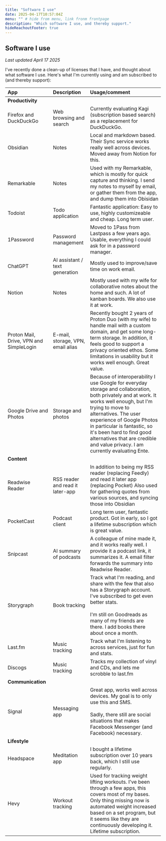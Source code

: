 ```yaml
---
title: "Software I use"
date: 2025-04-17T10:57:04Z
menu: "" # hide from menu, link fronm frontpage
description: "Which software I use, and thereby support."
hideReachoutFooter: true
---
```


## Software I use
*Last updated April 17 2025* 

I've recently done a clean-up of licenses that I have, and thought about what software I use. Here's what I'm currently using and am subscribed to (and thereby support):  



| App                                     | Description                       | Usage/comment                                                                                                                                                                                                                                                                                                                                                |
| :-------------------------------------- | :-------------------------------- | :----------------------------------------------------------------------------------------------------------------------------------------------------------------------------------------------------------------------------------------------------------------------------------------------------------------------------------------------------------- |
| **Productivity**                        |                                   |                                                                                                                                                                                                                                                                                                                                                              |
| Firefox and DuckDuckGo                  | Web browsing and search           | Currently evaluating Kagi (subscription based search) as a replacement for DuckDuckGo.                                                                                                                                                                                                                                                                       |
| Obsidian                                | Notes                             | Local and markdown based. Their Sync service works really well across devices. Moved away from Notion for this.                                                                                                                                                                                                                                              |
| Remarkable                              | Notes                             | Used with my Remarkable, which is mostly for quick capture and thinking. I send my notes to myself by email, or gather them from the app, and dump them into Obisidan                                                                                                                                                                                        |
| Todoist                                 | Todo application                  | Fantastic application: Easy to use, highly customizeable and cheap. Long term user.                                                                                                                                                                                                                                                                          |
| 1Password                               | Password management               | Moved to 1Pass from Lastpass a few years ago. Usable, everything I could ask for in a password manager.                                                                                                                                                                                                                                                      |
| ChatGPT                                 | AI assistant / text generation    | Mostly used to improve/save time on work email.                                                                                                                                                                                                                                                                                                              |
| Notion                                  | Notes                             | Mostly used with my wife for collaborative notes about the home and such. A lot of kanban boards. We also use it at work.                                                                                                                                                                                                                                    |
| Proton Mail, Drive, VPN and SimpleLogin | E-mail, storage, VPN, email alias | Recently bought 2 years of Proton Duo (with my wife) to handle mail with a custom domain, and get some long-term storage. In addition, it feels good to support a privacy oriented ethos. Some limitations in usability but it works well enough. Great value.                                                                                               |
| Google Drive and Photos                 | Storage and photos                | Because of interoperability I use Google for everyday storage and collaboration, both privately and at work. It works well enough, but I'm trying to move to alternatives. The user experience of Google Photos in particular is fantastic, so it's been hard to find good alternatives that are credible and value privacy. I am currently evaluating Ente. |
| **Content**                             |                                   |                                                                                                                                                                                                                                                                                                                                                              |
| Readwise Reader                         | RSS reader and read it later-app  | In addition to being my RSS reader (replacing Feedly) and read it later app (replacing Pocket) Also used for gathering quotes from various sources, and syncing those into Obsidian                                                                                                                                                                          |
| PocketCast                              | Podcast client                    | Long term user, fantastic product. Got in early, so I got a lifetime subscription which is great value.                                                                                                                                                                                                                                                      |
| Snipcast                                | AI summary of podcasts            | A colleague of mine made it, and it works really well. I provide it a podcast link, it summarizes it. A email filter forwards the summary into Readwise Reader.                                                                                                                                                                                              |
| Storygraph                              | Book tracking                     | Track what I'm reading, and share with the few that also has a Storygraph account. I've subscribed to get even better stats.<br><br>I'm still on Goodreads as many of my friends are there. I add books there about once a month.                                                                                                                            |
| Last.fm                                 | Music tracking                    | Track what I'm listening to across services, just for fun and stats.                                                                                                                                                                                                                                                                                         |
| Discogs                                 | Music tracking                    | Tracks my collection of vinyl and CDs, and lets me scrobble to last.fm                                                                                                                                                                                                                                                                                       |
| **Communication**                       |                                   |                                                                                                                                                                                                                                                                                                                                                              |
| Signal                                  | Messaging app                     | Great app, works well across devices. My goal is to only use this and SMS.<br><br>Sadly, there still are social situations that makes Facebook Messenger (and Facebook) necessary.                                                                                                                                                                           |
| **Lifestyle**                           |                                   |                                                                                                                                                                                                                                                                                                                                                              |
| Headspace                               | Meditation app                    | I bought a lifetime subscription over 10 years back, which I still use regularly.                                                                                                                                                                                                                                                                            |
| Hevy                                    | Workout tracking                  | Used for tracking weight lifting workouts. I've been through a few apps, this covers most of my bases. Only thing missing now is automated weight increased based on a set program, but it seems like they are continuously  developing it. Lifetime subscription.                                                                                           |
